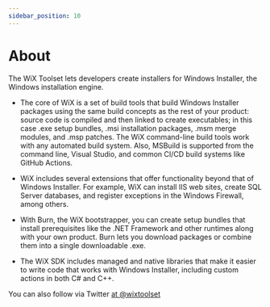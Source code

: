 ```yaml
---
sidebar_position: 10
---
```


# About

The WiX Toolset lets developers create installers for Windows Installer,
the Windows installation engine.

* The core of WiX is a set of build tools that build Windows Installer packages
  using the same build concepts as the rest of your product: source code is compiled
  and then linked to create executables; in this case .exe setup bundles, .msi installation
  packages, .msm merge modules, and .msp patches. The WiX command-line build tools
  work with any automated build system. Also, MSBuild is supported from the command
  line, Visual Studio, and common CI/CD build systems like GitHub Actions.

* WiX includes several extensions that offer functionality beyond that of Windows
  Installer. For example, WiX can install IIS web sites, create SQL Server databases,
  and register exceptions in the Windows Firewall, among others.

* With Burn, the WiX bootstrapper, you can create setup bundles that install prerequisites
  like the .NET Framework and other runtimes along with your own product. Burn lets
  you download packages or combine them into a single downloadable .exe.

* The WiX SDK includes managed and native libraries that make it easier to write
  code that works with Windows Installer, including custom actions in both C# and
  C++.

You can also follow via Twitter <a href="https://twitter.com/wixtoolset" class="twitter-follow-button" data-show-count="true" data-lang="en">at @wixtoolset</a>
